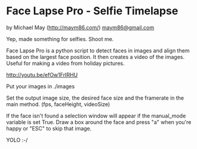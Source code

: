 Face Lapse Pro - Selfie Timelapse
==================================
by Michael May (http://maym86.com/) maym86@gmail.com

Yep, made something for selfies. Shoot me.

Face Lapse Pro is a python script to detect faces in images and align them based on the largest face position. It then creates a video of the images. Useful for making a video from holiday pictures.

http://youtu.be/efOw1FrIRHU

Put your images in ./images

Set the output image size, the desired face size and the framerate in the main method. (fps, faceHeight, videoSize)

If the face isn't found a selection window will appear if the manual_mode variable is set True. Draw a box around the face and press "a" when you're happy or "ESC" to skip that image.

YOLO :-/




